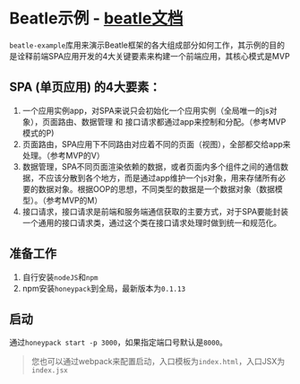 # Beatle示例 - [beatle文档](https://www.npmjs.com/package/beatle-pro)
`beatle-example`库用来演示Beatle框架的各大组成部分如何工作，其示例的目的是诠释前端SPA应用开发的4大关键要素来构建一个前端应用，其核心模式是MVP

## SPA (单页应用) 的4大要素：

1. 一个应用实例app，对SPA来说只会初始化一个应用实例（全局唯一的js对象），页面路由、数据管理 和 接口请求都通过app来控制和分配。（参考MVP模式的P)
2. 页面路由，SPA应用下不同路由对应着不同的页面（视图），全部都交给app来处理。（参考MVP的V）
3. 数据管理，SPA不同页面渲染依赖的数据，或者页面内多个组件之间的通信数据，不应该分散到各个地方，而是通过app维护一个js对象，用来存储所有必要的数据对象。根据OOP的思想，不同类型的数据是一个数据对象（数据模型）。（参考MVP的M）
4. 接口请求，接口请求是前端和服务端通信获取的主要方式，对于SPA要能封装一个通用的接口请求类，通过这个类在接口请求处理时做到统一和规范化。


## 准备工作
1. 自行安装`nodeJS`和`npm`
2. npm安装`honeypack`到全局，最新版本为`0.1.13`

## 启动
通过`honeypack start -p 3000`，如果指定端口号默认是`8000`。

> 您也可以通过webpack来配置启动，入口模板为`index.html`，入口JSX为`index.jsx`